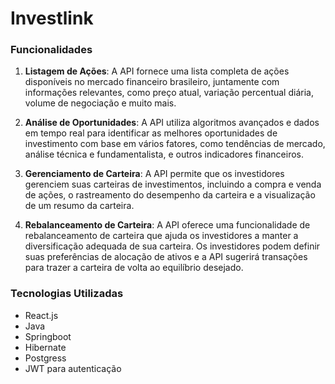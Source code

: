 # Investlink

### Funcionalidades

1. **Listagem de Ações**: A API fornece uma lista completa de ações disponíveis no mercado financeiro brasileiro, juntamente com informações relevantes, como preço atual, variação percentual diária, volume de negociação e muito mais.

2. **Análise de Oportunidades**: A API utiliza algoritmos avançados e dados em tempo real para identificar as melhores oportunidades de investimento com base em vários fatores, como tendências de mercado, análise técnica e fundamentalista, e outros indicadores financeiros.

3. **Gerenciamento de Carteira**: A API permite que os investidores gerenciem suas carteiras de investimentos, incluindo a compra e venda de ações, o rastreamento do desempenho da carteira e a visualização de um resumo da carteira.

4. **Rebalanceamento de Carteira**: A API oferece uma funcionalidade de rebalanceamento de carteira que ajuda os investidores a manter a diversificação adequada de sua carteira. Os investidores podem definir suas preferências de alocação de ativos e a API sugerirá transações para trazer a carteira de volta ao equilíbrio desejado.

### Tecnologias Utilizadas

- React.js
- Java
- Springboot
- Hibernate
- Postgress
- JWT para autenticação
